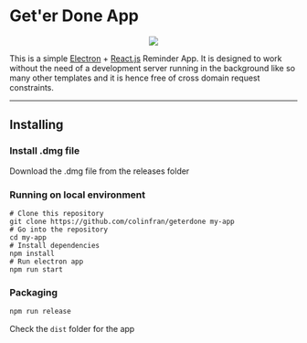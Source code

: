 
# Get'er Done App

<p align="center">
  <img src="https://github.com/mmick66/electrate/blob/master/assets/logo.png">
</p>

This is a simple [Electron](https://electronjs.org/) + [React.js](https://reactjs.org/) Reminder App. It is designed to work without the need of a development server running in the background like so many other templates and it is hence free of cross domain request constraints.

___
## Installing

### Install .dmg file
Download the .dmg file from the releases folder
### Running on local environment
```
# Clone this repository
git clone https://github.com/colinfran/geterdone my-app
# Go into the repository
cd my-app
# Install dependencies
npm install
# Run electron app
npm run start
```

### Packaging

```bash
npm run release
```

Check the `dist` folder for the app

